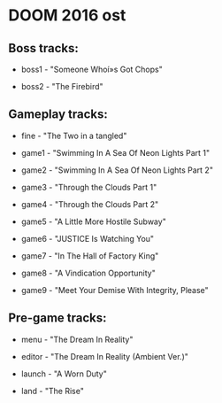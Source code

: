 # DOOM 2016 ost
## Boss tracks:
- boss1 - "Someone Whoí»s Got Chops"

- boss2 - "The Firebird"

## Gameplay tracks:
- fine - "The Two in a tangled"

- game1 - "Swimming In A Sea Of Neon Lights Part 1"

- game2 - "Swimming In A Sea Of Neon Lights Part 2"

- game3 - "Through the Clouds Part 1"

- game4 - "Through the Clouds Part 2"

- game5 - "A Little More Hostile Subway"

- game6 - "JUSTICE Is Watching You"

- game7 - "In The Hall of Factory King"

- game8 - "A Vindication Opportunity"

- game9 - "Meet Your Demise With Integrity, Please"

## Pre-game tracks:
- menu - "The Dream In Reality"

- editor - "The Dream In Reality (Ambient Ver.)"

- launch - "A Worn Duty"

- land - "The Rise"
